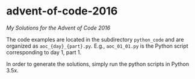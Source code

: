# advent-of-code-2016

*My Solutions for the Advent of Code 2016*

The code examples are located in the subdirectory `python_code` and are organized
as `aoc_{day}_{part}.py`. E.g., `aoc_01_01.py` is the Python script corresponding to day 1, part 1.

In order to generate the solutions, simply run the python scripts in Python 3.5x.
